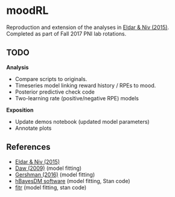 # moodRL
Reproduction and extension of the analyses in [Eldar & Niv (2015)](https://www.nature.com/articles/ncomms7149). Completed as part of Fall 2017 PNI lab rotations. 

## TODO
**Analysis**
- Compare scripts to originals.
- Timeseries model linking reward history / RPEs to mood.
- Posterior predictive check code
- Two-learning rate (positive/negative RPE) models

**Exposition**
- Update demos notebook (updated model parameters)
- Annotate plots

## References
- [Eldar & Niv (2015)](https://www.nature.com/articles/ncomms7149)
- [Daw (2009)](http://www.cns.nyu.edu/~daw/d10.pdf) (model fitting)
- [Gershman (2016)](http://www.sciencedirect.com/science/article/pii/S0022249616000080) (model fitting)
- [hBayesDM software](https://github.com/CCS-Lab/hBayesDM) (model fitting, Stan code)
- [fitr](https://github.com/abrahamnunes/fitr) (model fitting, stan code)